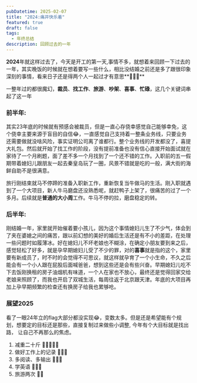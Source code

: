 ```yaml
---
pubDatetime: 2025-02-07
title: "2024:痛并快乐着"
featured: true
draft: false
tags:
  - 年终总结
description: 回顾过去的一年
---
```


**2024**年就这样过去了，今天是开工的第一天,事情不多，就想着来回顾一下过去的一年，其实晚饭的时候就在想着要写一些什么，相比没结婚之前还是多了跟很印象深刻的事情，看来日子还是得两个人一起过才有意思**🐶🐶🐶**

一整年过的都很魔幻，**裁员**、**找工作**、**旅游**、**吵架**、**喜事**、**忙碌**，这几个关键词串起了这一年

### 前半年:

其实23年底的时候就有预感会被裁员，但是一直心存侥幸感觉自己能够幸免，这个侥幸主要来源于盲目的自信😂，一直感觉自己支持着一整条业务线，只要业务还需要做就没啥风险，事实证明公司离了谁都行。整个业务线的开发都没了，喜提大礼包。然后就开始了找工作的阶段，没有提前准备也没有信心直接开始面试就在家待了一个月刷题，面了差不多一个月找到了一个还不错的工作。入职前的五一假期带着媳妇儿跟朋友一起去秦皇岛玩了一圈，风景不错就是吃的一般，满大街的海鲜自助不是很满意。

旅行刚结束就马不停蹄的准备入职新工作，重新恢复当牛做马的生活。刚入职就遇到了一个大项目，新人牛马磨盘还没熟悉呢，就赶鸭子上架了，很痛苦的过了一个多月。后续就是**普通的大小周**工作。牛马不停的拉，磨盘稳定的转。

### 后半年:

刚结婚一年，家里就开始催着要小孩儿，因为这个事情媳妇儿生了不少气，体会到了夹在婆媳之间的痛苦，跟以前幻想的美好的婚后生活还是有不小的差距，在处理一些问题时如履薄冰。好在媳妇儿不坏老娘也不糊涂，在确定小朋友要到来之后，感觉轻松了好多，就是孕早期媳妇儿受了不少的罪，对的**喜事**就是指的这个，家里要有新成员了，时不时的会觉得不可思议，就这样就孕育了一个小生命，不久之后能会有一个小人跟在屁股后面喊爸爸，想到这些还是会有些兴奋。早期媳妇儿吃不下去饭刚换租的房子油烟机有味道，一个人在家也不放心，最终还是觉得回家交给老娘来照顾了，而我也开启了双城生活，每周往返于北京跟天津。年底的大项目再加上孕早期频繁的检查还有换房子给我也累够呛。

### 展望2025

看了一眼24年立的flag大部分都没实现😂，变数太多。但是还是希望能有个规划，想要定的目标还是那些，直接复制过来做些小调整, 今年有个大目标就是找出路， 让自己不再那么的焦虑。

1. 减重二十斤 🌟🌟🌟🌟🌟
2. 做好工作上的记录 🌟🌟🌟
3. 多阅读、多输出 🌟🌟🌟
4. 学英语 🌟🌟🌟
5. 旅游两次 🌟🌟
